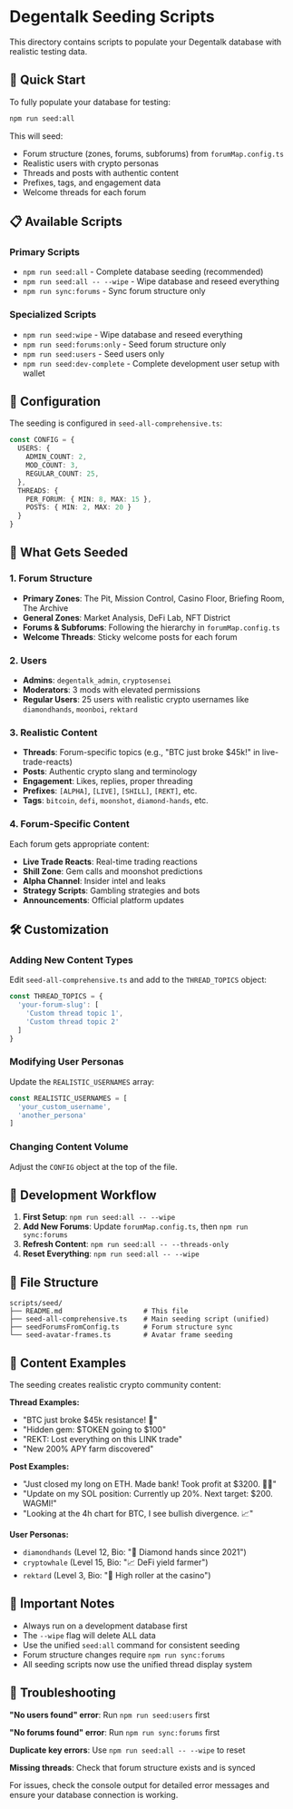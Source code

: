# Degentalk Seeding Scripts

This directory contains scripts to populate your Degentalk database with realistic testing data.

## 🚀 Quick Start

To fully populate your database for testing:

```bash
npm run seed:all
```

This will seed:
- Forum structure (zones, forums, subforums) from `forumMap.config.ts`
- Realistic users with crypto personas
- Threads and posts with authentic content
- Prefixes, tags, and engagement data
- Welcome threads for each forum

## 📋 Available Scripts

### Primary Scripts

- `npm run seed:all` - Complete database seeding (recommended)
- `npm run seed:all -- --wipe` - Wipe database and reseed everything
- `npm run sync:forums` - Sync forum structure only

### Specialized Scripts

- `npm run seed:wipe` - Wipe database and reseed everything
- `npm run seed:forums:only` - Seed forum structure only
- `npm run seed:users` - Seed users only
- `npm run seed:dev-complete` - Complete development user setup with wallet

## 🔧 Configuration

The seeding is configured in `seed-all-comprehensive.ts`:

```typescript
const CONFIG = {
  USERS: {
    ADMIN_COUNT: 2,
    MOD_COUNT: 3,
    REGULAR_COUNT: 25,
  },
  THREADS: {
    PER_FORUM: { MIN: 8, MAX: 15 },
    POSTS: { MIN: 2, MAX: 20 }
  }
}
```

## 🎯 What Gets Seeded

### 1. Forum Structure
- **Primary Zones**: The Pit, Mission Control, Casino Floor, Briefing Room, The Archive
- **General Zones**: Market Analysis, DeFi Lab, NFT District
- **Forums & Subforums**: Following the hierarchy in `forumMap.config.ts`
- **Welcome Threads**: Sticky welcome posts for each forum

### 2. Users
- **Admins**: `degentalk_admin`, `cryptosensei` 
- **Moderators**: 3 mods with elevated permissions
- **Regular Users**: 25 users with realistic crypto usernames like `diamondhands`, `moonboi`, `rektard`

### 3. Realistic Content
- **Threads**: Forum-specific topics (e.g., "BTC just broke $45k!" in live-trade-reacts)
- **Posts**: Authentic crypto slang and terminology
- **Engagement**: Likes, replies, proper threading
- **Prefixes**: `[ALPHA]`, `[LIVE]`, `[SHILL]`, `[REKT]`, etc.
- **Tags**: `bitcoin`, `defi`, `moonshot`, `diamond-hands`, etc.

### 4. Forum-Specific Content

Each forum gets appropriate content:
- **Live Trade Reacts**: Real-time trading reactions
- **Shill Zone**: Gem calls and moonshot predictions  
- **Alpha Channel**: Insider intel and leaks
- **Strategy Scripts**: Gambling strategies and bots
- **Announcements**: Official platform updates

## 🛠️ Customization

### Adding New Content Types

Edit `seed-all-comprehensive.ts` and add to the `THREAD_TOPICS` object:

```typescript
const THREAD_TOPICS = {
  'your-forum-slug': [
    'Custom thread topic 1',
    'Custom thread topic 2'
  ]
}
```

### Modifying User Personas

Update the `REALISTIC_USERNAMES` array:

```typescript
const REALISTIC_USERNAMES = [
  'your_custom_username',
  'another_persona'
]
```

### Changing Content Volume

Adjust the `CONFIG` object at the top of the file.

## 🔄 Development Workflow

1. **First Setup**: `npm run seed:all -- --wipe`
2. **Add New Forums**: Update `forumMap.config.ts`, then `npm run sync:forums`
3. **Refresh Content**: `npm run seed:all -- --threads-only`
4. **Reset Everything**: `npm run seed:all -- --wipe`

## 📁 File Structure

```
scripts/seed/
├── README.md                    # This file
├── seed-all-comprehensive.ts    # Main seeding script (unified)
├── seedForumsFromConfig.ts      # Forum structure sync
└── seed-avatar-frames.ts        # Avatar frame seeding
```

## 🎨 Content Examples

The seeding creates realistic crypto community content:

**Thread Examples:**
- "BTC just broke $45k resistance! 🚀"
- "Hidden gem: $TOKEN going to $100" 
- "REKT: Lost everything on this LINK trade"
- "New 200% APY farm discovered"

**Post Examples:**
- "Just closed my long on ETH. Made bank! Took profit at $3200. 💎🙌"
- "Update on my SOL position: Currently up 20%. Next target: $200. WAGMI!"
- "Looking at the 4h chart for BTC, I see bullish divergence. 📈"

**User Personas:**
- `diamondhands` (Level 12, Bio: "🚀 Diamond hands since 2021")
- `cryptowhale` (Level 15, Bio: "📈 DeFi yield farmer") 
- `rektard` (Level 3, Bio: "🎲 High roller at the casino")

## 🚨 Important Notes

- Always run on a development database first
- The `--wipe` flag will delete ALL data
- Use the unified `seed:all` command for consistent seeding
- Forum structure changes require `npm run sync:forums`
- All seeding scripts now use the unified thread display system

## 🐛 Troubleshooting

**"No users found" error**: Run `npm run seed:users` first

**"No forums found" error**: Run `npm run sync:forums` first

**Duplicate key errors**: Use `npm run seed:all -- --wipe` to reset

**Missing threads**: Check that forum structure exists and is synced

For issues, check the console output for detailed error messages and ensure your database connection is working.